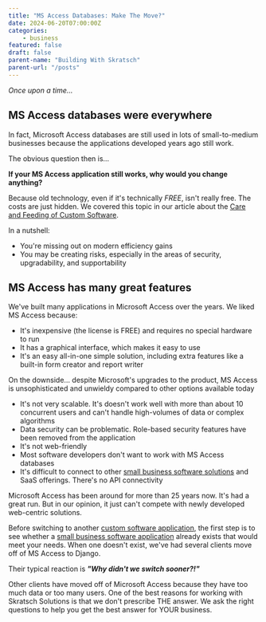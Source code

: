 ```yaml
---
title: "MS Access Databases: Make The Move?"
date: 2024-06-20T07:00:00Z
categories:
    - business
featured: false
draft: false
parent-name: "Building With Skratsch"
parent-url: "/posts"
---
```


_Once upon a time…_

## MS Access databases were everywhere

In fact, Microsoft Access databases are still used in lots of small-to-medium businesses because the applications developed years ago still work.

The obvious question then is…

**If your MS Access application still works, why would you change anything?**

Because old technology, even if it's technically _FREE_, isn't really free. The costs are just hidden. We covered this topic in our article about the [Care and Feeding of Custom Software](/software/custom-software-development-care-feeding).

In a nutshell:

- You're missing out on modern efficiency gains
- You may be creating risks, especially in the areas of security, upgradability, and supportability

## MS Access has many great features

We've built many applications in Microsoft Access over the years. We liked MS Access because:

- It's inexpensive (the license is FREE) and requires no special hardware to run
- It has a graphical interface, which makes it easy to use
- It's an easy all-in-one simple solution, including extra features like a built-in form creator and report writer

On the downside… despite Microsoft's upgrades to the product, MS Access is unsophisticated and unwieldy compared to other options available today

- It's not very scalable. It's doesn't work well with more than about 10 concurrent users and can't handle high-volumes of data or complex algorithms
- Data security can be problematic. Role-based security features have been removed from the application
- It's not web-friendly
- Most software developers don't want to work with MS Access databases
- It's difficult to connect to other [small business software solutions](./software/evaluating-saas-solutions-small-biz) and SaaS offerings. There's no API connectivity

Microsoft Access has been around for more than 25 years now. It's had a great run. But in our opinion, it just can't compete with newly developed web-centric solutions.

Before switching to another [custom software application,](/software-services/development) the first step is to see whether a [small business software application](/software/small-business-software-work-efficiently) already exists that would meet your needs. When one doesn't exist, we've had several clients move off of MS Access to Django.

Their typical reaction is **_"Why didn't we switch sooner?!"_**

Other clients have moved off of Microsoft Access because they have too much data or too many users. One of the best reasons for working with Skratsch Solutions is that we don't prescribe THE answer. We ask the right questions to help you get the best answer for YOUR business.
